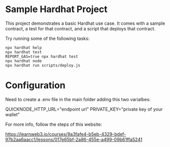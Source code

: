 # Sample Hardhat Project

This project demonstrates a basic Hardhat use case. It comes with a sample contract, a test for that contract, and a script that deploys that contract.

Try running some of the following tasks:

```shell
npx hardhat help
npx hardhat test
REPORT_GAS=true npx hardhat test
npx hardhat node
npx hardhat run scripts/deploy.js
```


# Configuration

Need to create a .env file in the main folder 
adding this two varialbes:

QUICKNODE_HTTP_URL="endpoint url"
PRIVATE_KEY="private key of your wallet"

For more info, follow the steps of this website:

https://learnweb3.io/courses/9a3fafe4-b5eb-4329-bdef-97b2aa6aacc1/lessons/017e65bf-2a86-455e-a499-09b61ffa5241
